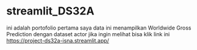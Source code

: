 # streamlit_DS32A
ini adalah portofolio pertama saya 
data ini menampilkan Worldwide Gross Prediction dengan dataset actor
jika ingin melihat bisa klik link ini https://project-ds32a-isna.streamlit.app/
